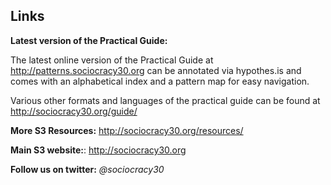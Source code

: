## Links

**Latest version of the Practical Guide:**

The latest online version of the Practical Guide at <http://patterns.sociocracy30.org> can be annotated via hypothes.is and comes with an alphabetical index and a pattern map for easy navigation.

Various other formats and languages of the practical guide can be found at <http://sociocracy30.org/guide/>

**More S3 Resources:** <http://sociocracy30.org/resources/>

**Main S3 website:**: <http://sociocracy30.org>

**Follow us on twitter:** _@sociocracy30_